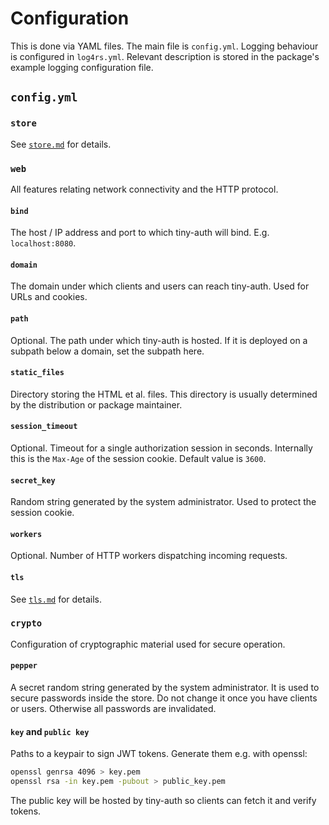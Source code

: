 # Configuration

This is done via YAML files. The main file is `config.yml`. Logging behaviour
is configured in `log4rs.yml`. Relevant description is stored in the package's
example logging configuration file.

## `config.yml`

### `store`

See [`store.md`](store.md) for details.

### `web`

All features relating network connectivity and the HTTP protocol.

#### `bind`

The host / IP address and port to which tiny-auth will bind.
E.g. `localhost:8080`.

#### `domain`

The domain under which clients and users can reach tiny-auth. Used for URLs
and cookies.

#### `path`

Optional. The path under which tiny-auth is hosted. If it is deployed on a
subpath below a domain, set the subpath here.

#### `static_files`

Directory storing the HTML et al. files. This directory is usually determined
by the distribution or package maintainer.

#### `session_timeout`

Optional. Timeout for a single authorization session in seconds. Internally this
is the `Max-Age` of the session cookie. Default value is `3600`.

#### `secret_key`

Random string generated by the system administrator. Used to protect the
session cookie.

#### `workers`

Optional. Number of HTTP workers dispatching incoming requests.

#### `tls`

See [`tls.md`](tls.md) for details.

### `crypto`

Configuration of cryptographic material used for secure operation.

#### `pepper`

A secret random string generated by the system administrator. It is used to
secure passwords inside the store. Do not change it once you have clients or
users. Otherwise all passwords are invalidated.

#### `key` and `public key`

Paths to a keypair to sign JWT tokens. Generate them e.g. with openssl:

```bash
openssl genrsa 4096 > key.pem
openssl rsa -in key.pem -pubout > public_key.pem
```

The public key will be hosted by tiny-auth so clients can fetch it and verify
tokens.
